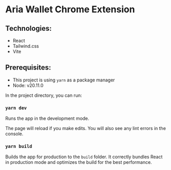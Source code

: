 # Aria Wallet Chrome Extension

## Technologies:

- React
- Tailwind.css
- Vite

## Prerequisites:

- This project is using `yarn` as a package manager
- Node: v20.11.0

In the project directory, you can run:

### `yarn dev`

Runs the app in the development mode.

The page will reload if you make edits.
You will also see any lint errors in the console.

### `yarn build`

Builds the app for production to the `build` folder.
It correctly bundles React in production mode and optimizes the build for the best performance.
